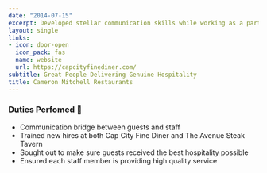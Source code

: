 ```yaml
---
date: "2014-07-15"
excerpt: Developed stellar communication skills while working as a part of the guest services team at multiple restaurants.
layout: single
links:
- icon: door-open
  icon_pack: fas
  name: website
  url: https://capcityfinediner.com/
subtitle: Great People Delivering Genuine Hospitality
title: Cameron Mitchell Restaurants
---
```


### Duties Perfomed :fork_and_knife:

  - Communication bridge between guests and staff 
  - Trained new hires at both Cap City Fine Diner and The Avenue Steak Tavern
  - Sought out to make sure guests received the best hospitality possible
  - Ensured each staff member is providing high quality service 

